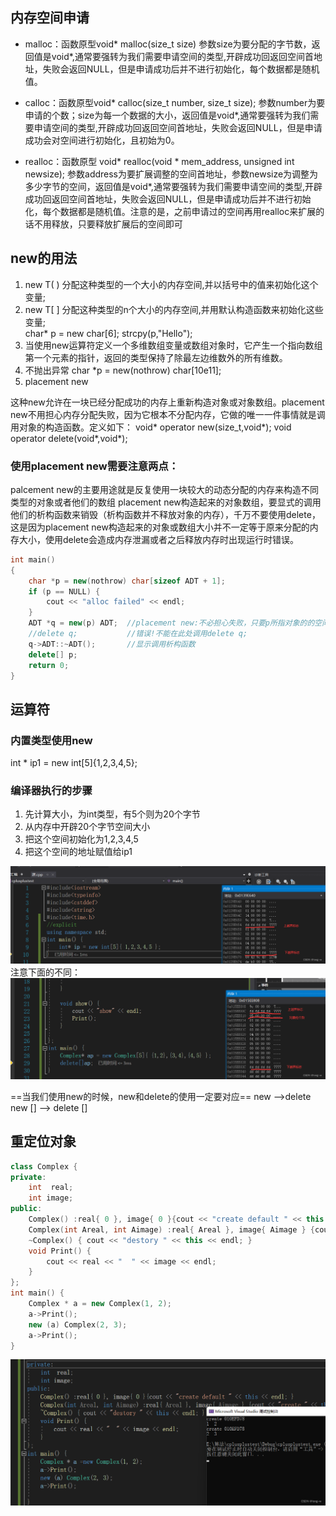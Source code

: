 

## 内存空间申请

- malloc：函数原型void* malloc(size_t size) 参数size为要分配的字节数，返回值是void*,通常要强转为我们需要申请空间的类型,开辟成功回返回空间首地址，失败会返回NULL，但是申请成功后并不进行初始化，每个数据都是随机值。

- calloc：函数原型void* calloc(size_t number, size_t size); 参数number为要申请的个数；size为每一个数据的大小，返回值是void*,通常要强转为我们需要申请空间的类型,开辟成功回返回空间首地址，失败会返回NULL，但是申请成功会对空间进行初始化，且初始为0。

- realloc：函数原型 void* realloc(void * mem_address, unsigned int newsize); 参数address为要扩展调整的空间首地址，参数newsize为调整为多少字节的空间，返回值是void*,通常要强转为我们需要申请空间的类型,开辟成功回返回空间首地址，失败会返回NULL，但是申请成功后并不进行初始化，每个数据都是随机值。注意的是，之前申请过的空间再用realloc来扩展的话不用释放，只要释放扩展后的空间即可


## new的用法
1. new T( ) 分配这种类型的一个大小的内存空间,并以括号中的值来初始化这个变量;
2. new T[ ] 分配这种类型的n个大小的内存空间,并用默认构造函数来初始化这些变量;  
            char* p = new char[6];     strcpy(p,"Hello");  
3. 当使用new运算符定义一个多维数组变量或数组对象时，它产生一个指向数组第一个元素的指针，返回的类型保持了除最左边维数外的所有维数。
4. 不抛出异常  char *p = new(nothrow) char[10e11]; 
5. placement new

这种new允许在一块已经分配成功的内存上重新构造对象或对象数组。placement new不用担心内存分配失败，因为它根本不分配内存，它做的唯一一件事情就是调用对象的构造函数。定义如下：
void* operator new(size_t,void*);
void operator delete(void*,void*);
 

### 使用placement new需要注意两点：
palcement new的主要用途就是反复使用一块较大的动态分配的内存来构造不同类型的对象或者他们的数组
placement new构造起来的对象数组，要显式的调用他们的析构函数来销毁（析构函数并不释放对象的内存），千万不要使用delete，这是因为placement new构造起来的对象或数组大小并不一定等于原来分配的内存大小，使用delete会造成内存泄漏或者之后释放内存时出现运行时错误。
```cpp
int main()
{
	char *p = new(nothrow) char[sizeof ADT + 1];
	if (p == NULL) {
		cout << "alloc failed" << endl;
	}
	ADT *q = new(p) ADT;  //placement new:不必担心失败，只要p所指对象的的空间足够ADT创建即可
	//delete q;           //错误!不能在此处调用delete q;
	q->ADT::~ADT();       //显示调用析构函数
	delete[] p;
	return 0;
}
```


## 运算符
### 内置类型使用new
int * ip1 = new int[5]{1,2,3,4,5};

### 编译器执行的步骤
1. 先计算大小，为int类型，有5个则为20个字节
2. 从内存中开辟20个字节空间大小
3. 把这个空间初始化为1,2,3,4,5
4. 把这个空间的地址赋值给ip1

![alt text](../Image/cee828f76c95d9ae75102055b9e87926.png)
注意下面的不同：
![alt text](../Image/5a8c38e1859ac5c3bd014b69e81bfa67.png)

==当我们使用new的时候，new和delete的使用一定要对应==
new    -->delete
new [] --> delete []



## 重定位对象
```cpp
class Complex {
private:
	int  real;
	int image;
public:
	Complex() :real{ 0 }, image{ 0 }{cout << "create default " << this << endl; }
	Complex(int Areal, int Aimage) :real{ Areal }, image{ Aimage } {cout << "create " << this << endl; }
	~Complex() { cout << "destory " << this << endl; }
	void Print() {
		cout << real << "  " << image << endl;
	}
};
int main() {
	Complex * a = new Complex(1, 2);
	a->Print();
	new (a) Complex(2, 3);
	a->Print();
}
```
![alt text](../Image/32da3ac9b3e73b96e9f912290d4675ab.png)